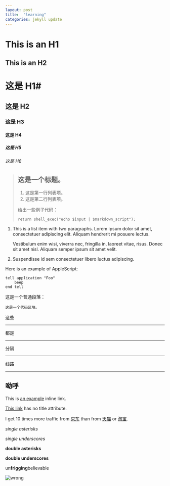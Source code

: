 ```yaml
---
layout: post
title:  "learning"
categories: jekyll update
---
```



This is an H1
=============

This is an H2
-------------

# 这是 H1#

## 这是 H2 ##

### 这是 H3 ######

#### 这是 H4 ####

##### 这是 H5 #####

###### 这是 H6 ######


> ## 这是一个标题。
> 
> 1.   这是第一行列表项。
> 2.   这是第二行列表项。
> 
> 给出一些例子代码：
> 
>     return shell_exec("echo $input | $markdown_script");


1.  This is a list item with two paragraphs. Lorem ipsum dolor
    sit amet, consectetuer adipiscing elit. Aliquam hendrerit
    mi posuere lectus.

    Vestibulum enim wisi, viverra nec, fringilla in, laoreet
    vitae, risus. Donec sit amet nisl. Aliquam semper ipsum
    sit amet velit.

2.  Suspendisse id sem consectetuer libero luctus adipiscing.



Here is an example of AppleScript:

    tell application "Foo"
        beep
    end tell


这是一个普通段落：

    这是一个代码区块。

这些
* * *
都是
***
分隔
*****
线路
- - -
呦呼
---------------------------------------


This is [an example](http://www.baidu.com/ "Title") inline link.

[This link](http://www.cnu.edu.com/) has no title attribute.

I get 10 times more traffic from [京东][] than from
[天猫][] or [淘宝][].

  [京东]:  https://www.jd.com/        "jingdong"
  [天猫]:  https://www.tmall.com/     "tianmao"
  [淘宝]:  https://www.taobao.com/    "taobao"

*single asterisks*

_single underscores_

**double asterisks**

__double underscores__

un**frigging**believable


![wrong ](/Users/zhangkai/Documents/GitHub/zkjack.github.io/_images/timg.jpeg "le")
